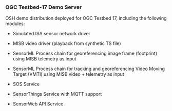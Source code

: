 ### OGC Testbed-17 Demo Server

OSH demo distribution deployed for OGC Testbed 17, including the following modules:

- Simulated ISA sensor network driver
- MISB video driver (playback from synthetic TS file)
- SensorML Process chain for georeferencing image frame (footprint) using MISB telemetry as input
- SensorML Process chain for tracking and georeferencing Video Moving Target (VMTI) using MISB video + telemetry as input

- SOS Service
- SensorThings Service with MQTT support
- SensorWeb API Service

